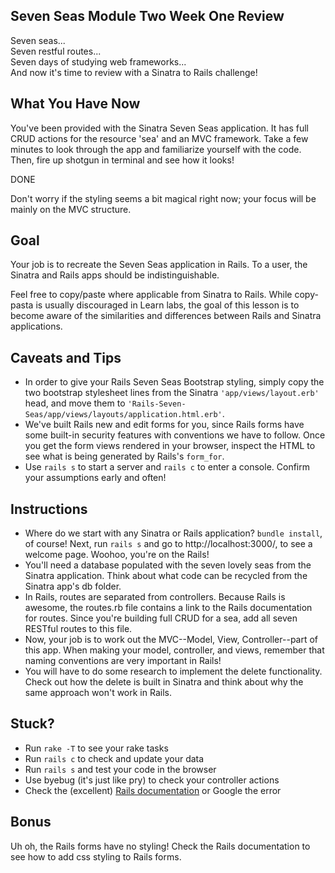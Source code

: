 ## Seven Seas Module Two Week One Review

Seven seas...<br>
Seven restful routes...<br>
Seven days of studying web frameworks...<br>
And now it's time to review with a Sinatra to Rails challenge!

## What You Have Now

You've been provided with the Sinatra Seven Seas application. It has full CRUD actions for the resource 'sea' and an MVC framework. Take a few minutes to look through the app and familiarize yourself with the code. Then, fire up shotgun in terminal and see how it looks!

DONE <!-- Notice all the fancy styling? That comes from a popular front-end styling framework called <a href="http://getbootstrap.com/">Bootstrap</a>. If you look in <code>'app/views/layout.erb'</code>, you'll see the Bootstrap styling linked. All of the css classes used in the application come from Bootstrap. -->

Don't worry if the styling seems a bit magical right now; your focus will be mainly on the MVC structure.

## Goal
Your job is to recreate the Seven Seas application in Rails. To a user, the Sinatra and Rails apps should be indistinguishable.

Feel free to copy/paste where applicable from Sinatra to Rails. While copy-pasta is usually discouraged in Learn labs, the goal of this lesson is to become aware of the similarities and differences between Rails and Sinatra applications.

## Caveats and Tips

 - In order to give your Rails Seven Seas Bootstrap styling, simply copy the two bootstrap stylesheet lines from the Sinatra <code>'app/views/layout.erb'</code> head, and move them to <code>'Rails-Seven-Seas/app/views/layouts/application.html.erb'</code>.
 - We've built Rails new and edit forms for you, since Rails forms have some built-in security features with conventions we have to follow. Once you get the form views rendered in your browser, inspect the HTML to see what is being generated by Rails's <code>form_for</code>.
 - Use <code>rails s</code> to start a server and <code>rails c</code> to enter a console. Confirm your assumptions early and often!

## Instructions
 - Where do we start with any Sinatra or Rails application? <code>bundle install</code>, of course! Next, run <code>rails s</code> and go to http://localhost:3000/, to see a welcome page. Woohoo, you're on the Rails!
 - You'll need a database populated with the seven lovely seas from the Sinatra application. Think about what code can be recycled from the Sinatra app's db folder.
 - In Rails, routes are separated from controllers. Because Rails is awesome, the routes.rb file contains a link to the Rails documentation for routes. Since you're building full CRUD for a sea, add all seven RESTful routes to this file.
 - Now, your job is to work out the MVC--Model, View, Controller--part of this app. When making your model, controller, and views, remember that naming conventions are very important in Rails!
 - You will have to do some research to implement the delete functionality. Check out how the delete is built in Sinatra and think about why the same approach won't work in Rails.  

## Stuck?
  - Run <code>rake -T</code> to see your rake tasks
  - Run <code>rails c</code> to check and update your data
  - Run <code>rails s</code> and test your code in the browser
  - Use byebug (it's just like pry) to check your controller actions
  - Check the (excellent) <a href="http://guides.rubyonrails.org/">Rails documentation</a> or Google the error

 ## Bonus
  Uh oh, the Rails forms have no styling! Check the Rails documentation to see how to add css styling to Rails forms.
